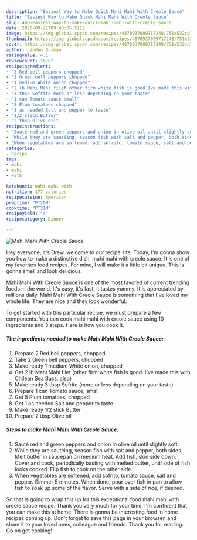```yaml
---
description: "Easiest Way to Make Quick Mahi Mahi With Creole Sauce"
title: "Easiest Way to Make Quick Mahi Mahi With Creole Sauce"
slug: 486-easiest-way-to-make-quick-mahi-mahi-with-creole-sauce
date: 2020-09-21T09:40:05.511Z
image: https://img-global.cpcdn.com/recipes/4870937009717248/751x532cq70/mahi-mahi-with-creole-sauce-recipe-main-photo.jpg
thumbnail: https://img-global.cpcdn.com/recipes/4870937009717248/751x532cq70/mahi-mahi-with-creole-sauce-recipe-main-photo.jpg
cover: https://img-global.cpcdn.com/recipes/4870937009717248/751x532cq70/mahi-mahi-with-creole-sauce-recipe-main-photo.jpg
author: Landon Guzman
ratingvalue: 4.1
reviewcount: 16762
recipeingredient:
- "2 Red bell peppers chopped"
- "2 Green bell peppers chopped"
- "1 medium White onion chopped"
- "2 lb Mahi Mahi filet other firm white fish is good Ive made this with Chilean Sea Bass also"
- "3 tbsp Sofrito more or less depending on your taste"
- "1 can Tomato sauce small"
- "5 Plum tomatoes chopped"
- "1 as needed Salt and pepper to taste"
- "1/2 stick Butter"
- "2 tbsp Olive oil"
recipeinstructions:
- "Sauté red and green peppers and onion in olive oil until slightly soft."
- "While they are sautéing, season fish with salt and pepper, both sides. Melt butter in saucepan on medium heat. Add fish, skin side down. Cover and cook, periodically basting with melted butter, until side of fish looks cooked. Flip fish to cook on the other side."
- "When vegetables are softened, add sofrito, tomato sauce, salt and pepper. Simmer 5 minutes. When done, pour over fish in pan to allow fish to soak up some of the flavor. Serve with a side of rice, if desired."
categories:
- Recipe
tags:
- mahi
- mahi
- with

katakunci: mahi mahi with 
nutrition: 177 calories
recipecuisine: American
preptime: "PT26M"
cooktime: "PT31M"
recipeyield: "4"
recipecategory: Dinner

---
```



![Mahi Mahi With Creole Sauce](https://img-global.cpcdn.com/recipes/4870937009717248/751x532cq70/mahi-mahi-with-creole-sauce-recipe-main-photo.jpg)

Hey everyone, it's Drew, welcome to our recipe site. Today, I'm gonna show you how to make a distinctive dish, mahi mahi with creole sauce. It is one of my favorites food recipes. For mine, I will make it a little bit unique. This is gonna smell and look delicious.



Mahi Mahi With Creole Sauce is one of the most favored of current trending foods in the world. It's easy, it's fast, it tastes yummy. It is appreciated by millions daily. Mahi Mahi With Creole Sauce is something that I've loved my whole life. They are nice and they look wonderful.


To get started with this particular recipe, we must prepare a few components. You can cook mahi mahi with creole sauce using 10 ingredients and 3 steps. Here is how you cook it.

<!--inarticleads1-->

##### The ingredients needed to make Mahi Mahi With Creole Sauce:

1. Prepare 2 Red bell peppers, chopped
1. Take 2 Green bell peppers, chopped
1. Make ready 1 medium White onion, chopped
1. Get 2 lb Mahi Mahi filet (other firm white fish is good. I&#39;ve made this with Chilean Sea Bass, also)
1. Make ready 3 tbsp Sofrito (more or less depending on your taste)
1. Prepare 1 can Tomato sauce, small
1. Get 5 Plum tomatoes, chopped
1. Get 1 as needed Salt and pepper to taste
1. Make ready 1/2 stick Butter
1. Prepare 2 tbsp Olive oil




<!--inarticleads2-->

##### Steps to make Mahi Mahi With Creole Sauce:

1. Sauté red and green peppers and onion in olive oil until slightly soft.
1. While they are sautéing, season fish with salt and pepper, both sides. Melt butter in saucepan on medium heat. Add fish, skin side down. Cover and cook, periodically basting with melted butter, until side of fish looks cooked. Flip fish to cook on the other side.
1. When vegetables are softened, add sofrito, tomato sauce, salt and pepper. Simmer 5 minutes. When done, pour over fish in pan to allow fish to soak up some of the flavor. Serve with a side of rice, if desired.




So that is going to wrap this up for this exceptional food mahi mahi with creole sauce recipe. Thank you very much for your time. I'm confident that you can make this at home. There is gonna be interesting food in home recipes coming up. Don't forget to save this page in your browser, and share it to your loved ones, colleague and friends. Thank you for reading. Go on get cooking!
